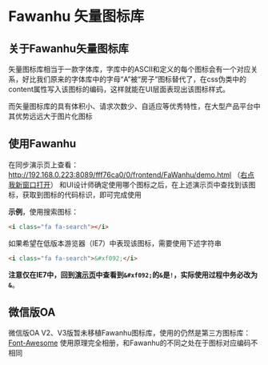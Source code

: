 # Fawanhu 矢量图标库

## 关于Fawanhu矢量图标库

矢量图标库相当于一款字体库，字库中的ASCII和定义的每个图标会有一个对应关系，好比我们原来的字体库中的字母“A”被“房子”图标替代了，在css伪类中的content属性写入该图标的编码，这样就能在UI层面表现出该图标样式。

而矢量图标库的具有体积小、请求次数少、自适应等优秀特性，在大型产品平台中其优势远远大于图片化图标

## 使用Fawanhu

在同步演示页上查看：http://192.168.0.223:8089/fff76ca0/0/frontend/FaWanhu/demo.html （[右点我新窗口打开](http://192.168.0.223:8089/fff76ca0/0/frontend/FaWanhu/demo.html)）
和UI设计师确定使用哪个图标之后，在上述演示页中查找到该图标，获取到图标的代码标识，即可完成使用

**示例**，使用搜索图标：

```html
<i class="fa fa-search"></i>
```

如果希望在低版本游览器（IE7）中表现该图标，需要使用下述字符串

```html
<i class="fa fa-search">&#xf092;</i>
```

**注意仅在IE7中，回到[演示页](http://192.168.0.223:8089/fff76ca0/0/frontend/FaWanhu/demo.html)中查看到`&#xf092;`的`&`是`!`，实际使用过程中务必改为`&`**。

## 微信版OA

微信版OA V2、V3版暂未移植Fawanhu图标库，使用的仍然是第三方图标库：[Font-Awesome](http://fortawesome.github.io/Font-Awesome/icons/)  使用原理完全相册，和Fawanhu的不同之处在于图标对应编码不相同